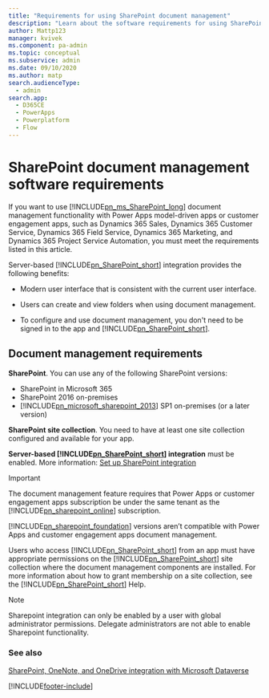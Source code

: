 ```yaml
---
title: "Requirements for using SharePoint document management"
description: "Learn about the software requirements for using SharePoint document management for apps in Dynamics 365, including site collections and server-based integration."
author: Mattp123
manager: kvivek
ms.component: pa-admin
ms.topic: conceptual
ms.subservice: admin
ms.date: 09/10/2020
ms.author: matp
search.audienceType: 
  - admin
search.app:
  - D365CE
  - PowerApps
  - Powerplatform
  - Flow
---
```

# SharePoint document management software requirements

If you want to use [!INCLUDE[pn_ms_SharePoint_long](../includes/pn-ms-sharepoint-long.md)] document management functionality with Power Apps model-driven apps or customer engagement apps, such as Dynamics 365 Sales, Dynamics 365 Customer Service, Dynamics 365 Field Service, Dynamics 365 Marketing, and Dynamics 365 Project Service Automation, you must meet the requirements listed in this article.  

Server-based [!INCLUDE[pn_SharePoint_short](../includes/pn-sharepoint-short.md)] integration provides the following benefits:  

- Modern user interface that is consistent with the current user interface.

- Users can create and view folders when using document management.

- To configure and use document management, you don't need to be signed in to the app and [!INCLUDE[pn_SharePoint_short](../includes/pn-sharepoint-short.md)].

## Document management requirements

**SharePoint**. You can use any of the following SharePoint versions:
- SharePoint in Microsoft 365
- SharePoint 2016 on-premises
- [!INCLUDE[pn_microsoft_sharepoint_2013](../includes/pn-microsoft-sharepoint-2013.md)] SP1 on-premises (or a later version)  

**SharePoint site collection**. You need to have at least one site collection configured and available for your app.  

**Server-based [!INCLUDE[pn_SharePoint_short](../includes/pn-sharepoint-short.md)] integration**  must be enabled. More information: [Set up SharePoint integration](set-up-sharepoint-integration.md) 

> [!IMPORTANT]
>  The document management feature requires that Power Apps or customer engagement apps subscription be under the same tenant as the [!INCLUDE[pn_sharepoint_online](../includes/pn-sharepoint-online.md)] subscription.  
> 
> [!INCLUDE[pn_sharepoint_foundation](../includes/pn-sharepoint-foundation.md)] versions aren’t compatible with Power Apps and customer engagement apps document management.  

 Users who access [!INCLUDE[pn_SharePoint_short](../includes/pn-sharepoint-short.md)] from an app must have appropriate permissions on the [!INCLUDE[pn_SharePoint_short](../includes/pn-sharepoint-short.md)] site collection where the document management components are installed. For more information about how to grant membership on a site collection, see the [!INCLUDE[pn_SharePoint_short](../includes/pn-sharepoint-short.md)] Help.  
 
> [!NOTE]
> Sharepoint integration can only be enabled by a user with global administrator permissions. Delegate administrators are not able to enable Sharepoint functionality.

### See also  

[SharePoint, OneNote, and OneDrive integration with Microsoft Dataverse](/power-apps/maker/data-platform/sharepoint-onedrive-onenote-intro)

[!INCLUDE[footer-include](../includes/footer-banner.md)]
